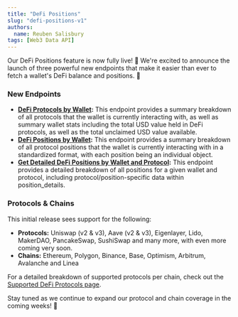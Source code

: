 ```yaml
---
title: "DeFi Positions"
slug: "defi-positions-v1"
authors:
  name: Reuben Salisbury
tags: [Web3 Data API]
---
```


Our DeFi Positions feature is now fully live! 🚀 We're excited to announce the launch of three powerful new endpoints that make it easier than ever to fetch a wallet's DeFi balance and positions. 🤩

<!-- truncate -->

### New Endpoints
- **[DeFi Protocols by Wallet](https://deep-index.moralis.io/api-docs-2.2/#/Wallets/getDefiSummary):** This endpoint provides a summary breakdown of all protocols that the wallet is currently interacting with, as well as summary wallet stats including the total USD value held in DeFi protocols, as well as the total unclaimed USD value available.
- **[DeFi Positions by Wallet](https://deep-index.moralis.io/api-docs-2.2/#/Wallets/getDefiPositionsSummary):** This endpoint provides a summary breakdown of all protocol positions that the wallet is currently interacting with in a standardized format, with each position being an individual object.
- **[Get Detailed DeFi Positions by Wallet and Protocol](https://deep-index.moralis.io/api-docs-2.2/#/Wallets/getDefiPositionsByProtocol):** This endpoint provides a detailed breakdown of all positions for a given wallet and protocol, including protocol/position-specific data within position_details.

### Protocols & Chains
This initial release sees support for the following:
- **Protocols:** Uniswap (v2 & v3), Aave (v2 & v3), Eigenlayer, Lido, MakerDAO, PancakeSwap, SushiSwap and many more, with even more coming very soon.
- **Chains:** Ethereum, Polygon, Binance, Base, Optimism, Arbitrum, Avalanche and Linea

For a detailed breakdown of supported protocols per chain, check out the [Supported DeFi Protocols page](/web3-data-api/evm/defi-protocols-and-chains).

Stay tuned as we continue to expand our protocol and chain coverage in the coming weeks! 🚀
